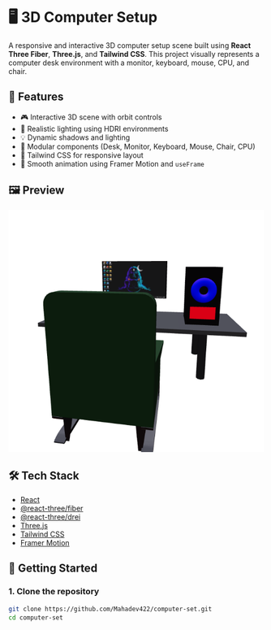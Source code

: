 # 🖥️ 3D Computer Setup

A responsive and interactive 3D computer setup scene built using **React Three Fiber**, **Three.js**, and **Tailwind CSS**. This project visually represents a computer desk environment with a monitor, keyboard, mouse, CPU, and chair.

## 🌟 Features

- 🎮 Interactive 3D scene with orbit controls
- 🌆 Realistic lighting using HDRI environments
- 💡 Dynamic shadows and lighting
- 🧩 Modular components (Desk, Monitor, Keyboard, Mouse, Chair, CPU)
- 🎨 Tailwind CSS for responsive layout
- 🎥 Smooth animation using Framer Motion and `useFrame`

## 🖼️ Preview

![Preview Screenshot](./preview.png) <!-- Replace with actual preview if available -->

## 🛠️ Tech Stack

- [React](https://reactjs.org/)
- [@react-three/fiber](https://docs.pmnd.rs/react-three-fiber)
- [@react-three/drei](https://github.com/pmndrs/drei)
- [Three.js](https://threejs.org/)
- [Tailwind CSS](https://tailwindcss.com/)
- [Framer Motion](https://www.framer.com/motion/)

## 🚀 Getting Started

### 1. Clone the repository

```bash
git clone https://github.com/Mahadev422/computer-set.git
cd computer-set

